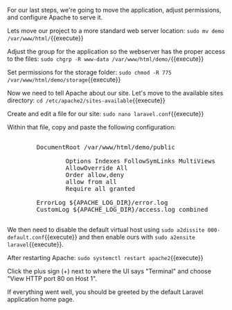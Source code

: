 For our last steps, we're going to move the application, adjust permissions, and configure Apache to serve it. 

Lets move our project to a more standard web server location:
`sudo mv demo /var/www/html/`{{execute}}

Adjust the group for the application so the webserver has the proper access to the files:
`sudo chgrp -R www-data /var/www/html/demo/`{{execute}}

Set permissions for the storage folder: 
`sudo chmod -R 775 /var/www/html/demo/storage`{{execute}}

Now we need to tell Apache about our site. Let's move to the available sites directory:
`cd /etc/apache2/sites-available`{{execute}}

Create and edit a file for our site:
`sudo nano laravel.conf`{{execute}}

Within that file, copy and paste the following configuration:
<pre class="file" data-target="clipboard">
<VirtualHost *:80>
        DocumentRoot /var/www/html/demo/public
        <Directory /var/www/html/demo/public>
                Options Indexes FollowSymLinks MultiViews
                AllowOverride All
                Order allow,deny
                allow from all
                Require all granted
        </Directory>
        ErrorLog ${APACHE_LOG_DIR}/error.log
        CustomLog ${APACHE_LOG_DIR}/access.log combined
</VirtualHost>
</pre>

We then need to disable the default virtual host using `sudo a2dissite 000-default.conf`{{execute}} and then enable ours with `sudo a2ensite laravel`{{execute}}.

After restarting Apache:
`sudo systemctl restart apache2`{{execute}}

Click the plus sign (+) next to where the UI says "Terminal" and choose "View HTTP port 80 on Host 1".

If everything went well, you should be greeted by the default Laravel application home page.
